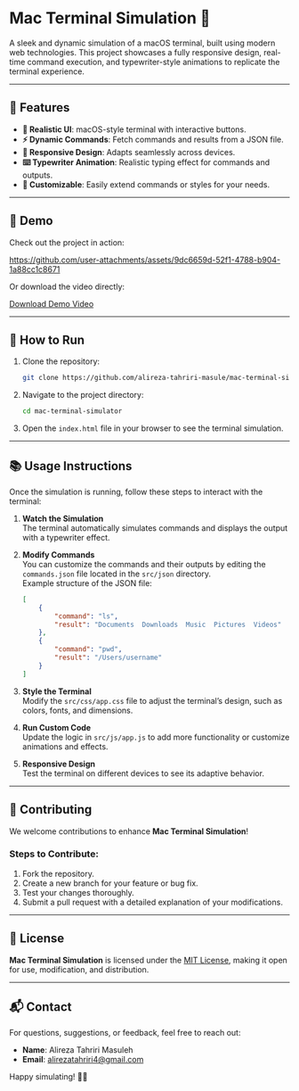 # Mac Terminal Simulation 🚀

A sleek and dynamic simulation of a macOS terminal, built using modern web technologies. This project showcases a fully responsive design, real-time command execution, and typewriter-style animations to replicate the terminal experience.

---

## 🌟 Features

- **🎨 Realistic UI**: macOS-style terminal with interactive buttons.
- **⚡ Dynamic Commands**: Fetch commands and results from a JSON file.
- **📱 Responsive Design**: Adapts seamlessly across devices.
- **⌨️ Typewriter Animation**: Realistic typing effect for commands and outputs.
- **🔧 Customizable**: Easily extend commands or styles for your needs.

---

## 🎥 Demo

Check out the project in action:  

https://github.com/user-attachments/assets/9dc6659d-52f1-4788-b904-1a88cc1c8671  

Or download the video directly:  

[Download Demo Video](https://github-production-user-asset-6210df.s3.amazonaws.com/40925702/391293360-9dc6659d-52f1-4788-b904-1a88cc1c8671.mp4?X-Amz-Algorithm=AWS4-HMAC-SHA256&X-Amz-Credential=AKIAVCODYLSA53PQK4ZA%2F20241130%2Fus-east-1%2Fs3%2Faws4_request&X-Amz-Date=20241130T220702Z&X-Amz-Expires=300&X-Amz-Signature=e00424318c93f3ea9ae9817f3d617e6c1b59a2834d1d2bf994173b34cde8d7b2&X-Amz-SignedHeaders=host)

---

## 🚀 How to Run

1. Clone the repository:  
   ```bash
   git clone https://github.com/alireza-tahriri-masule/mac-terminal-simulator.git
   ```
2. Navigate to the project directory:  
   ```bash
   cd mac-terminal-simulator
   ```
3. Open the `index.html` file in your browser to see the terminal simulation.

---

## 📚 Usage Instructions

Once the simulation is running, follow these steps to interact with the terminal:

1. **Watch the Simulation**  
   The terminal automatically simulates commands and displays the output with a typewriter effect.

2. **Modify Commands**  
   You can customize the commands and their outputs by editing the `commands.json` file located in the `src/json` directory.  
   Example structure of the JSON file:  
   ```json
   [
       {
           "command": "ls",
           "result": "Documents  Downloads  Music  Pictures  Videos"
       },
       {
           "command": "pwd",
           "result": "/Users/username"
       }
   ]
   ```

3. **Style the Terminal**  
   Modify the `src/css/app.css` file to adjust the terminal’s design, such as colors, fonts, and dimensions.

4. **Run Custom Code**  
   Update the logic in `src/js/app.js` to add more functionality or customize animations and effects.

5. **Responsive Design**  
   Test the terminal on different devices to see its adaptive behavior.

---

## 🤝 Contributing

We welcome contributions to enhance **Mac Terminal Simulation**!  

### Steps to Contribute:

1. Fork the repository.  
2. Create a new branch for your feature or bug fix.  
3. Test your changes thoroughly.  
4. Submit a pull request with a detailed explanation of your modifications.  

---

## 📄 License

**Mac Terminal Simulation** is licensed under the [MIT License](./LICENSE), making it open for use, modification, and distribution.

---

## 📬 Contact

For questions, suggestions, or feedback, feel free to reach out:

- **Name**: Alireza Tahriri Masuleh  
- **Email**: alirezatahriri4@gmail.com  

Happy simulating! 🚀🎉